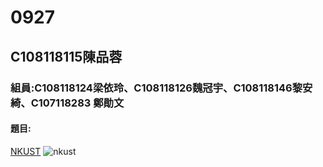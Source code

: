 # 0927

## C108118115陳品蓉

### 組員:C108118124梁依玲、C108118126魏冠宇、C108118146黎安綺、C107118283 鄭勛文

#### 題目:

[NKUST](https://www.nkust.edu.tw/)
![nkust](https://www.nkust.edu.tw/var/file/0/1000/img/513/182513897.png)
